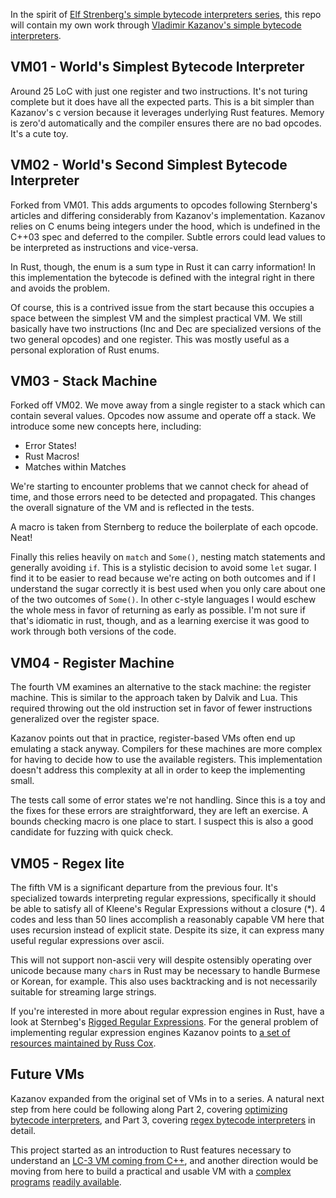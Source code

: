 In the spirit of [Elf Strenberg's simple bytecode interpreters series](https://elfsternberg.com/2019/04/17/worlds-simplest-bytecode-interpreter/), this repo will contain my own work through [Vladimir Kazanov's simple bytecode interpreters](https://github.com/vkazanov/bytecode-interpreters-post/blob/master/README.org).


## VM01 - World's Simplest Bytecode Interpreter

Around 25 LoC with just one register and two instructions. It's not turing complete but it does have all the expected parts. This is a bit simpler than Kazanov's c version because it leverages underlying Rust features. Memory is zero'd automatically and the compiler ensures there are no bad opcodes. It's a cute toy.

## VM02 - World's Second Simplest Bytecode Interpreter

Forked from VM01. This adds arguments to opcodes following Sternberg's articles and differing considerably from Kazanov's implementation. Kazanov relies on C enums being integers under the hood, which is undefined in the C++03 spec and deferred to the compiler. Subtle errors could lead values to be interpreted as instructions and vice-versa.

In Rust, though, the enum is a sum type in Rust it can carry information! In this implementation the bytecode is defined with the integral right in there and avoids the problem.

Of course, this is a contrived issue from the start because this occupies a space between the simplest VM and the simplest practical VM. We still basically have two instructions (Inc and Dec are specialized versions of the two general opcodes) and one register. This was mostly useful as a personal exploration of Rust enums.

## VM03 - Stack Machine

Forked off VM02. We move away from a single register to a stack which can contain several values. Opcodes now assume and operate off a stack. We introduce some new concepts here, including:

* Error States!
* Rust Macros!
* Matches within Matches

We're starting to encounter problems that we cannot check for ahead of time, and those errors need to be detected and propagated. This changes the overall signature of the VM and is reflected in the tests.

A macro is taken from Sternberg to reduce the boilerplate of each opcode. Neat!

Finally this relies heavily on `match` and `Some()`, nesting match statements and generally avoiding `if`. This is a stylistic decision to avoid some `let` sugar. I find it to be easier to read because we're acting on both outcomes and if I understand the sugar correctly it is best used when you only care about one of the two outcomes of `Some()`. In other c-style languages I would eschew the whole mess in favor of returning as early as possible. I'm not sure if that's idiomatic in rust, though, and as a learning exercise it was good to work through both versions of the code.

## VM04 - Register Machine 

The fourth VM examines an alternative to the stack machine: the register machine. This is similar to the approach taken by Dalvik and Lua. This required throwing out the old instruction set in favor of fewer instructions generalized over the register space. 

Kazanov points out that in practice, register-based VMs often end up emulating a stack anyway. Compilers for these machines are more complex for having to decide how to use the available registers. This implementation doesn't address this complexity at all in order to keep the implementing small. 

The tests call some of error states we're not handling. Since this is a toy and the fixes for these errors are straightforward, they are left an exercise. A bounds checking macro is one place to start. I suspect this is also a good candidate for fuzzing with quick check.

## VM05 - Regex lite

The fifth VM is a significant departure from the previous four. It's specialized towards interpreting regular expressions, specifically it should be able to satisfy all of Kleene's Regular Expressions without a closure (*). 4 codes and less than 50 lines accomplish a reasonably capable VM here that uses recursion instead of explicit state. Despite its size, it can express many useful regular expressions over ascii.

This will not support non-ascii very will despite ostensibly operating over unicode because many `char`s in Rust may be necessary to handle Burmese or Korean, for example. This also uses backtracking and is not necessarily suitable for streaming large strings.

If you're interested in more about regular expression engines in Rust, have a look at Sternbeg's [Rigged Regular Expressions](https://github.com/elfsternberg/riggedregex). For the general problem of implementing regular expression engines Kazanov points to [a set of resources maintained by Russ Cox](https://swtch.com/~rsc/regexp/).

## Future VMs

Kazanov expanded from the original set of VMs in to a series. A natural next step from here could be following along Part 2, covering [optimizing bytecode interpreters](https://badootech.badoo.com/when-pigs-fly-optimising-bytecode-interpreters-f64fb6bfa20f), and Part 3, covering [regex bytecode interpreters](https://badootech.badoo.com/regex-bytecode-interpreter-looking-for-needles-in-session-haystacks-9bbff9db09bc) in detail.

This project started as an introduction to Rust features necessary to understand an [LC-3 VM coming from C++](https://justinmeiners.github.io/lc3-vm/), and another direction would be moving from here to build a practical and usable VM with a [complex programs](https://github.com/rpendleton/lc3-2048) [readily available](https://github.com/justinmeiners/lc3-rogue).
